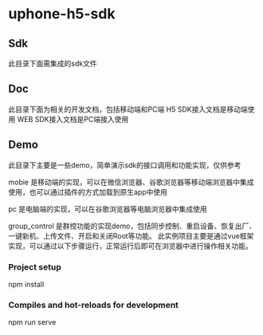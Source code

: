 # uphone-h5-sdk
## Sdk
此目录下面需集成的sdk文件

## Doc
此目录下面为相关的开发文档，包括移动端和PC端
H5 SDK接入文档是移动端使用
WEB SDK接入文档是PC端接入使用

## Demo
此目录下主要是一些demo，简单演示sdk的接口调用和功能实现，仅供参考

mobie 是移动端的实现，可以在微信浏览器、谷歌浏览器等移动端浏览器中集成使用，也可以通过插件的方式加载到原生app中使用

pc 是电脑端的实现，可以在谷歌浏览器等电脑浏览器中集成使用

group_control 是群控功能的实现demo，包括同步控制、重启设备、恢复出厂、一键新机、上传文件、开启和关闭Root等功能。
此实例项目主要是通过vue框架实现，可以通过以下步骤运行，正常运行后即可在浏览器中进行操作相关功能。
### Project setup
npm install

### Compiles and hot-reloads for development
npm run serve
